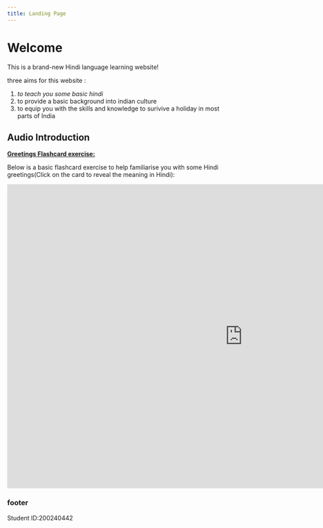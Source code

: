 ```yaml
---
title: Landing Page
---
```

<body>
<h1>Welcome</h1>
<p>This is a brand-new Hindi language learning website! </p>

<p>three aims for this website :</p>
<ol>
  <li> <em>to teach you some basic hindi</em></li>
<li>to provide a basic background into indian culture</li>
  <li>to equip you with the skills and knowledge to surivive a holiday in most parts of India</ol>
  



  <h2>Audio Introduction</h2>
  <p>
  <audio>
<sourcehttps://user-images.githubusercontent.com/92572529/182212726-610fb59e-3ec0-4655-906e-927106c87b0c.mov" type="audio.mpeg">
 </audio>                                                                                       
 

<p><span style="text-decoration: underline;"><strong>Greetings Flashcard exercise:</strong></span></p>
<p>Below is a basic flashcard exercise to help familiarise you with some Hindi greetings(Click on the card to reveal the meaning in Hindi):</p>
                                            
<iframe src="https://h5p.org/h5p/embed/1287188" width="1090" height="704" frameborder="0" allowfullscreen="allowfullscreen" allow="geolocation *; microphone *; camera *; midi *; encrypted-media *" title="Greetings"></iframe><script src="https://h5p.org/sites/all/modules/h5p/library/js/h5p-resizer.js" charset="UTF-8"></script>

<h3>footer</h3>
  <p>Student ID:200240442</p> 
